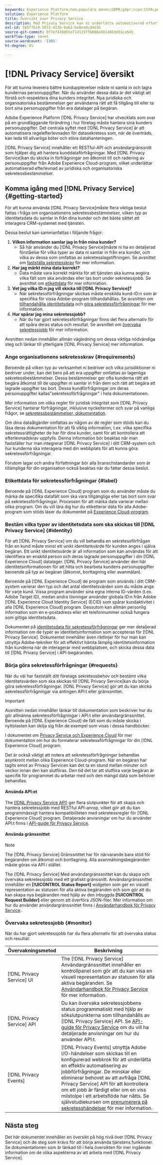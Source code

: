 ```yaml
---
keywords: Experience Platform;hem;populära ämnen;GDPR;gdpr;ccpa:CCPA;pdpa;PDPA;pdpa_that;PDPA_THA;lgpd;LGPD;lgpd_bra;LGPD_BRA;
solution: Experience Platform
title: Översikt över Privacy Service
description: Med Privacy Service kan ni underlätta automatiserad efterlevnad av juridiska sekretessbestämmelser i dataåtgärder från Experience Cloud.
exl-id: 585f7619-5072-413b-9a62-be0ea0cd4d1b
source-git-commit: 0f7ef438db5e7141197fb860a5814883d31ca545
workflow-type: tm+mt
source-wordcount: '1385'
ht-degree: 0%

---
```


# [!DNL Privacy Service] översikt

För att kunna leverera bättre kundupplevelser måste ni samla in och lagra kundernas personuppgifter. När du använder dessa data är det viktigt att förstå och respektera dina kunders integritet. Nya juridiska och organisatoriska bestämmelser ger användarna rätt att få tillgång till eller ta bort sina personuppgifter från era datalager på begäran.

Adobe Experience Platform [!DNL Privacy Service] har utvecklats som svar på en grundläggande förändring i hur företag måste hantera sina kunders personuppgifter. Det centrala syftet med [!DNL Privacy Service] är att automatisera regelefterlevnaden för datasekretess som, när de överträds, kan leda till allvarliga böter och störa datahanteringen.

[!DNL Privacy Service] innehåller ett RESTful-API och användargränssnitt som hjälper dig att hantera kunddataförfrågningar. Med [!DNL Privacy Service]kan du skicka in förfrågningar om åtkomst till och radering av personuppgifter från Adobe Experience Cloud-program, vilket underlättar automatiserad efterlevnad av juridiska och organisatoriska sekretessbestämmelser.

## Komma igång med [!DNL Privacy Service] {#getting-started}

För att kunna använda [!DNL Privacy Service]måste flera viktiga beslut fattas i fråga om organisationens sekretessbestämmelser, vilken typ av identitetsdata du samlar in från dina kunder och det bästa sättet att interagera CRM-systemet med tjänsten.

Dessa beslut kan sammanfattas i följande frågor:

1. **Vilken information samlar jag in från mina kunder?**
   * Så här använder du [!DNL Privacy Service]måste ni ha en detaljerad förståelse för vilka typer av data ni samlar in från era kunder, och vilka av dessa som omfattas av sekretesslagstiftningen. Se avsnittet om [fastställa sekretesskrav](#requirements) för mer information.
1. **Har jag märkt mina data korrekt?**
   * Data måste vara korrekt märkta för att tjänsten ska kunna avgöra vilka fält som ska användas eller tas bort under sekretessjobb. Se avsnittet om [etikettdata](#label) för mer information.
1. **Vet jag vilka ID:n jag vill skicka till [!DNL Privacy Service]?**
   * När sekretessförfrågningar skickas måste enskilda kund-ID:n som är specifika för vissa Adobe-program tillhandahållas. Se avsnitten om [tillhandahålla identitetsdata](#identity)  och [göra sekretessförfrågningar](#requests) för mer information.
1. **Hur spårar jag mina sekretessjobb?**
   * När du har gjort sekretessförfrågningar finns det flera alternativ för att spåra deras status och resultat. Se avsnittet om [övervaka sekretessjobb](#monitor) för mer information.

Avsnitten nedan innehåller allmän vägledning om dessa viktiga nödvändiga steg och länkar till ytterligare [!DNL Privacy Service] mer information.

### Ange organisationens sekretesskrav {#requirements}

Beroende på vilken typ av verksamhet ni bedriver och vilka jurisdiktioner ni bedriver under, kan det bero på att era uppgifter omfattas av lagenliga sekretessbestämmelser. Dessa bestämmelser ger ofta kunderna rätt att begära åtkomst till de uppgifter ni samlar in från dem och rätt att begära att lagrade uppgifter tas bort. Dessa kundförfrågningar om deras personuppgifter kallas&quot;sekretessförfrågningar&quot; i hela dokumentationen.

Mer information om olika regler för juridisk integritet som [!DNL Privacy Service] hanterar förfrågningar, inklusive nyckeltermer och svar på vanliga frågor, se [sekretessbestämmelser, dokumentation](./regulations/overview.md).

Om dina dataåtgärder omfattas av någon av de regler som stöds kan du läsa deras dokumentation för att få viktig information, t.ex. vilka specifika sekretessrättigheter de har för dina kunder, samt för att kontrollera att efterlevnadskrav uppfylls. Denna information bör beaktas när man fastställer hur man integrerar [!DNL Privacy Service] i ditt CRM-system och hur kunderna ska interagera med din webbplats för att kunna göra sekretessförfrågningar.

Förutom lagar och andra författningar bör alla branschstandarder som är tillämpliga för din organisation också beaktas när du fattar dessa beslut.

### Etikettdata för sekretessförfrågningar {#label}

Beroende på [!DNL Experience Cloud] program som du använder måste du märka de specifika datafält som ska vara tillgängliga eller tas bort som svar på sekretessförfrågningar. Processen för att märka data varierar mellan olika program. Om du vill lära dig hur du etiketterar data för alla Adobe-program som stöds läser du dokumentet på [Experience Cloud-program](./experience-cloud-apps.md).

### Bestäm vilka typer av identitetsdata som ska skickas till [!DNL Privacy Service] {#identity}

För att [!DNL Privacy Service] om du vill behandla en sekretessförfrågan från en kund måste minst ett unikt identitetsvärde för kunden anges i själva begäran. Ett unikt identitetsvärde är all information som kan användas för att identifiera en enskild person och deras lagrade personuppgifter i din [!DNL Experience Cloud] datalager. [!DNL Privacy Service] använder den här identitetsinformationen för att hitta och bearbeta kundens personuppgifter beroende på typ av begäran (åtkomst, borttagning eller avanmälan).

Beroende på [!DNL Experience Cloud] de program som används i ditt CRM-system varierar den typ och det antal identitetsvärden som du måste ange för varje kund. Vissa program använder sina egna interna ID-värden (t.ex. Adobe Target ID), medan andra lösningar använder globala ID:n från Adobe [!DNL Experience Cloud Identity Service] (ECID) som spårar kundaktivitet i alla [!DNL Experience Cloud] program. Dessutom kan allmän personlig information som en e-postadress eller ett telefonnummer också fungera som giltiga identitetsdata.

Dokumentet på [identitetsdata för sekretessförfrågningar](./identity-data.md) ger mer detaljerad information om de typer av identitetsinformation som accepteras för [!DNL Privacy Service]. Dokumentet innehåller även riktlinjer för hur man kan utnyttja Adobe-tekniker för att effektivt hämta lämplig identitetsinformation från kunderna när de interagerar med webbplatsen, och skicka dessa data till [!DNL Privacy Service] i API-begäranden.

### Börja göra sekretessförfrågningar {#requests}

När du väl har fastställt ditt företags sekretessbehov och bestämt vilka identitetsvärden som ska skickas till [!DNL Privacy Service]kan du börja göra sekretessförfrågningar. [!DNL Privacy Service] gör att du kan skicka sekretessförfrågningar via antingen API:t eller gränssnittet.

>[!IMPORTANT]
>
>Avsnitten nedan innehåller länkar till dokumentation som beskriver hur du gör allmänna sekretessförfrågningar i API:t eller användargränssnittet. Beroende på [!DNL Experience Cloud] de fält som du måste skicka i nyttolasten kan skilja sig från de exempel som visas i dessa handböcker.
>
>I dokumentet om [Privacy Service och Experience Cloud](./experience-cloud-apps.md) för mer dokumentation om hur du formaterar sekretessförfrågningar för din [!DNL Experience Cloud] program.
>
>Det är också viktigt att notera att sekretessförfrågningar behandlas asynkront mellan olika Experience Cloud-program. När en begäran har tagits emot av Privacy Servicen kan det ta en stund mellan minuter och veckor innan den kan slutföras. Den tid det tar att slutföra varje begäran är specifik för programmet du arbetar med och den mängd data som behöver behandlas.

#### Använda API:et

The [[!DNL Privacy Service API]](https://www.adobe.io/experience-platform-apis/references/privacy-service/) ger flera slutpunkter för att skapa och hantera sekretessjobb med RESTful API-anrop, vilket gör att du kan programmässigt hantera kompatibiliteten med sekretessregler för [!DNL Experience Cloud] program. Detaljerade anvisningar om hur du använder API:t finns i [API-guide för Privacy Service](api/overview.md).

#### Använda gränssnittet

>[!NOTE]
>
>The [!DNL Privacy Service] Gränssnittet har för närvarande bara stöd för begäranden om åtkomst och borttagning. Alla avanmälningsbegäranden måste göras via API i stället.

The [!DNL Privacy Service] Med användargränssnittet kan du skapa och övervaka sekretessjobb med ett grafiskt gränssnitt. Användargränssnittet innehåller en **[!UICONTROL Status Report]** widgeten som ger en visuell representation av statusen för alla aktiva begäranden och som gör att du kan skapa nya begäranden med hjälp av den inbyggda **[!UICONTROL Request Builder]** eller genom att överföra JSON-filer. Mer information om hur du använder användargränssnittet finns i [Användarhandbok för Privacy Service](ui/overview.md).

### Övervaka sekretessjobb {#monitor}

När du har gjort sekretessjobb har du flera alternativ för att övervaka status och resultat:

| Övervakningsmetod | Beskrivning |
| --- | --- |
| [!DNL Privacy Service] UI | The [!DNL Privacy Service] Användargränssnittet innehåller en kontrollpanel som gör att du kan visa en visuell representation av statusen för alla aktiva begäranden. Se [Användarhandbok för Privacy Service](ui/overview.md) för mer information. |
| [!DNL Privacy Service] API | Du kan övervaka sekretessjobbens status programmatiskt med hjälp av sökslutpunkterna som tillhandahålls av [!DNL Privacy Service] API. Se [API-guide för Privacy Service](./api/overview.md) om du vill ha detaljerade anvisningar om hur du använder API:t. |
| [!DNL Privacy Events] | [!DNL Privacy Events] utnyttja Adobe I/O-händelser som skickas till en konfigurerad webkrok för att underlätta en effektiv automatisering av jobbförfrågningar. De minskar eller eliminerar behovet av att avfråga [!DNL Privacy Service] API för att kontrollera om ett jobb är färdigt eller om en viss milstolpe i ett arbetsflöde har nåtts. Se självstudiekursen om [prenumerera på sekretesshändelser](./privacy-events.md) för mer information. |

## Nästa steg

Det här dokumentet innehåller en översikt på hög nivå över [!DNL Privacy Service] och de steg som krävs för att börja använda tjänstens funktioner. Se dokumentationen som är länkad till i hela översikten för mer ingående information om de olika aspekterna av att arbeta med [!DNL Privacy Service].
